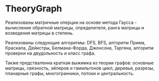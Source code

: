 # TheoryGraph
Реализованы матричные оперции на основе метода Гаусса - вычисление обратной матрицы, определителя, ранга матрицы и возведения матрицы в степень.

Реализованы следующие алгоритмы: DFS, BFS, алгоритм Прима, Краскала, Дейкстры, Белмана-Форда, Джонсона, Таргяна, алгоритм проверки на двудольность и класс графа.

Также предстваленна краткая выжимка из теории графов: основные матрицы, связность, эйлеров и гамильтонов цикл, деревья, разрезы, планарные графы, многогранники, потоки и центральность.

























  


















